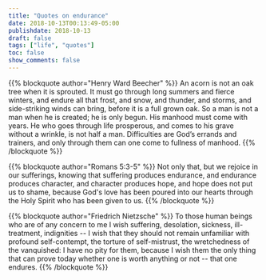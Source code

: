 ```yaml
---
title: "Quotes on endurance"
date: 2018-10-13T00:13:49-05:00
publishdate: 2018-10-13
draft: false
tags: ["life", "quotes"]
toc: false
show_comments: false
---
```


{{% blockquote author="Henry Ward Beecher" %}}
An acorn is not an oak tree when it is sprouted. It must go through long summers and fierce winters, and endure all that frost, and snow, and thunder, and storms, and side-striking winds can bring, before it is a full grown oak. So a man is not a man when he is created; he is only begun. His manhood must come with years. He who goes through life prosperous, and comes to his grave without a wrinkle, is not half a man. Difficulties are God’s errands and trainers, and only through them can one come to fullness of manhood.
{{% /blockquote %}}

{{% blockquote author="Romans 5:3-5" %}}
Not only that, but we rejoice in our sufferings, knowing that suffering produces endurance, and endurance produces character, and character produces hope, and hope does not put us to shame, because God's love has been poured into our hearts through the Holy Spirit who has been given to us.
{{% /blockquote %}}

{{% blockquote author="Friedrich Nietzsche" %}}
To those human beings who are of any concern to me I wish suffering, desolation, sickness, ill-treatment, indignities -- I wish that they should not remain unfamiliar with profound self-contempt, the torture of self-mistrust, the wretchedness of the vanquished: I have no pity for them, because I wish them the only thing that can prove today whether one is worth anything or not -- that one endures.
{{% /blockquote %}}
